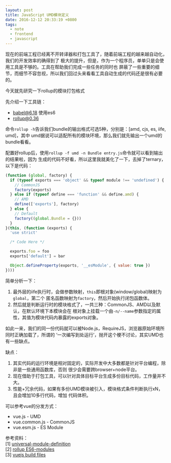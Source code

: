 ```yaml
---
layout: post
title: JavaScript UMD模块定义
date: 2016-12-12 20:33:19 +0800
tags:
  - note
  - frontend
  - javascript
---
```


现在的前端工程已经离不开转译器和打包工具了，随着前端工程的越来越自动化，我们的开发效率的确得到了
极大的提升，但是，作为一个程序员，单单只是会使用工具是不够的。工具在帮助我们完成一些任务的同时也
屏蔽了一些重要的细节，而细节不容忽视，所以我们回过头来看看工具自动生成的代码还是很有必要的。

今天就先研究一下rollup的模块打包格式

先介绍一下工具链：
* babel@6.18 使用es6
* rollup@0.36

命令`rollup -h`告诉我们bundle的输出格式可选5种，分别是：[amd, cjs, es, iife, umd]，其中
umd据说可以适配所有的模块环境，那么我们就先输出一个umd的bundle看看。

配置好rollup后，使用`rollup -f umd -n Bundle entry.js`命令就可以看到输出的结果啦，因为
生成的代码不好看，所以这里我就美化了一下，去掉了ternary，以下是代码：

```js
(function (global, factory) {
  if (typeof exports === 'object' && typeof module !== 'undefined') {
    // CommonJS
    factory(exports)
  } else if (typeof define === 'function' && define.amd) {
    // AMD
    define(['exports'], factory)
  } else {
    // Default
    factory((global.Bundle = {}))
  }
}(this, (function (exports) {
  'use strict'

  /* Code Here */

  exports.foo = foo
  exports['default'] = bar

  Object.defineProperty(exports, '__esModule', { value: true })
})))
```

简单分析一下：

1. 最外层的iife执行时，会做参数映射，`this`即根对象(window/global)映射为`global`，第二个
匿名函数映射为`factory`，然后开始执行闭包函数体。
2. 然后就是判断运行时的模块格式了，一共三种：CommonJS、AMD以及默认，在默认环境下本模块会在
根对象上挂载一个由`-n/--name`参数指定的属性，其值为模块代码内暴露的exports对象。

如此一来，我们的同一份代码就可以被Node.js，RequireJS，浏览器原始环境所同时正确加载了，所谓的
‘一次编写到处运行’，抛开这个梗不讨论，其实UMD也有一些缺点。

缺点：

1. 其实代码的运行环境是相对固定的，实际开发中大多数都是针对平台编程，除非是一些通用函数库，否则
很少会需要跨browser+node平台。
2. 现在借助于打包工具，可以针对具体目标平台生成多份目标代码，工作量并不大。
3. 性能+冗余代码，如果有多份UMD模块被引入，模块格式条件判断执行xN，且会增加10多行代码，增加
代码体积。

可以参考vue的分发方式：
* vue.js - UMD
* vue.common.js - CommonJS
* vue.esm.js - ES Module

参考资料：  
[1] [universal-module-definition](https://github.com/umdjs/umd#umd-universal-module-definition)  
[2] [rollup ES6-modules](https://github.com/rollup/rollup/wiki/ES6-modules#why-use-modules-at-all)  
[3] [vuejs build files](https://github.com/vuejs/vue/tree/dev/dist#explanation-of-build-files)  
